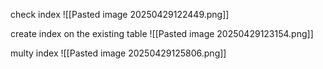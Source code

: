 

check index
![[Pasted image 20250429122449.png]]


create index on the existing table
![[Pasted image 20250429123154.png]]


multy index
![[Pasted image 20250429125806.png]]

